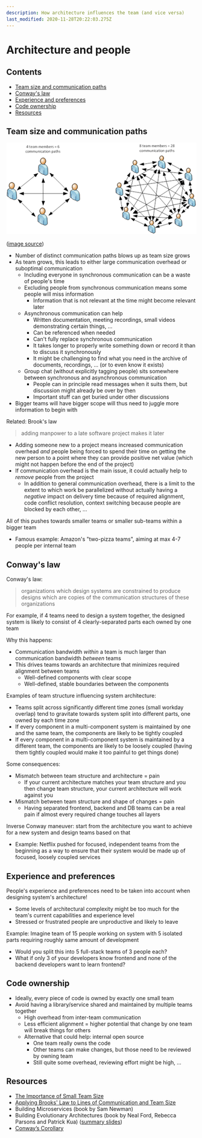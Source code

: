 ```yaml
---
description: How architecture influences the team (and vice versa)
last_modified: 2020-11-28T20:22:03.275Z
---
```


# Architecture and people

## Contents

-   [Team size and communication paths](#team-size-and-communication-paths)
-   [Conway's law](#conways-law)
-   [Experience and preferences](#experience-and-preferences)
-   [Code ownership](#code-ownership)
-   [Resources](#resources)

## Team size and communication paths

![img](_img/Architecture-people/communication-paths.png)

([image source](https://flow-state.blogspot.com/2012/01/importance-of-small-team-size.html))

-   Number of distinct communication paths blows up as team size grows
-   As team grows, this leads to either large communication overhead or suboptimal communication
    -   Including everyone in synchronous communication can be a waste of people's time
    -   Excluding people from synchronous communication means some people will miss information
        -   Information that is not relevant at the time might become relevant later
    -   Asynchronous communication can help
        -   Written documentation, meeting recordings, small videos demonstrating certain things, ...
        -   Can be referenced when needed
        -   Can't fully replace synchronous communication
        -   It takes longer to properly write something down or record it than to discuss it synchronously
        -   It might be challenging to find what you need in the archive of documents, recordings, ... (or to even know it exists)
    -   Group chat (without explicitly tagging people) sits somewhere between synchronous and asynchronous communication
        -   People can in principle read messages when it suits them, but discussion might already be over by then
        -   Important stuff can get buried under other discussions
-   Bigger teams will have bigger scope will thus need to juggle more information to begin with

Related: Brook's law

> adding manpower to a late software project makes it later

-   Adding someone new to a project means increased communication overhead _and_ people being forced to spend their time on getting the new person to a point where they can provide positive net value (which might not happen before the end of the project)
-   If communication overhead is the main issue, it could actually help to _remove_ people from the project
    -   In addition to general communication overhead, there is a limit to the extent to which work be parallelized without actually having a _negative_ impact on delivery time because of required alignment, code conflict resolution, context switching because people are blocked by each other, ...

All of this pushes towards smaller teams or smaller sub-teams within a bigger team

-   Famous example: Amazon's "two-pizza teams", aiming at max 4-7 people per internal team

## Conway's law

Conway's law:

> organizations which design systems are constrained to produce designs which are copies of the communication structures of these organizations

For example, if 4 teams need to design a system together, the designed system is likely to consist of 4 clearly-separated parts each owned by one team

Why this happens:

-   Communication bandwidth _within_ a team is much larger than communication bandwidth _between_ teams
-   This drives teams towards an architecture that minimizes required alignment between teams
    -   Well-defined components with clear scope
    -   Well-defined, stable boundaries between the components

Examples of team structure influencing system architecture:

-   Teams split across significantly different time zones (small workday overlap) tend to gravitate towards system split into different parts, one owned by each time zone
-   If every component in a multi-component system is maintained by one and the same team, the components are likely to be tightly coupled
-   If every component in a multi-component system is maintained by a different team, the components are likely to be loosely coupled (having them tightly coupled would make it too painful to get things done)

Some consequences:

-   Mismatch between team structure and architecture = pain
    -   If your current architecture matches your team structure and you then change team structure, your current architecture will work against you
-   Mismatch between team structure and shape of changes = pain
    -   Having separated frontend, backend and DB teams can be a real pain if almost every required change touches all layers

Inverse Conway maneuver: start from the architecture you want to achieve for a new system and design teams based on that

-   Example: Netflix pushed for focused, independent teams from the beginning as a way to ensure that their system would be made up of focused, loosely coupled services

## Experience and preferences

People's experience and preferences need to be taken into account when designing system's architecture!

-   Some levels of architectural complexity might be too much for the team's current capabilities and experience level
-   Stressed or frustrated people are unproductive and likely to leave

Example: Imagine team of 15 people working on system with 5 isolated parts requiring roughly same amount of development

-   Would you split this into 5 full-stack teams of 3 people each?
-   What if only 3 of your developers know frontend and none of the backend developers want to learn frontend?

## Code ownership

-   Ideally, every piece of code is owned by exactly one small team
-   Avoid having a library/service shared and maintained by multiple teams together
    -   High overhead from inter-team communication
    -   Less efficient alignment = higher potential that change by one team will break things for others
    -   Alternative that could help: internal open source
        -   One team really owns the code
        -   Other teams can make changes, but those need to be reviewed by owning team
        -   Still quite some overhead, reviewing effort might be high, ...

## Resources

-   [The Importance of Small Team Size](https://flow-state.blogspot.com/2012/01/importance-of-small-team-size.html)
-   [Applying Brooks' Law to Lines of Communication and Team Size](https://dzone.com/articles/applying-brooks-law-to-lines-of-communication-and)
-   Building Microservices (book by Sam Newman)
-   Building Evolutionary Architectures (book by Neal Ford, Rebecca Parsons and Patrick Kua) ([summary slides](http://nealford.com/downloads/Evolutionary_Architecture_Keynote_by_Neal_Ford.pdf))
-   [Conway’s Corollary](http://www.ianbicking.org/blog/2015/08/conways-corollary.html)
